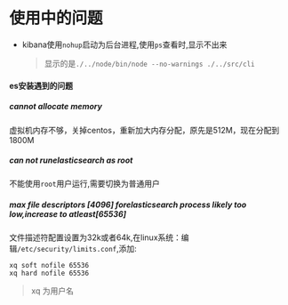 使用中的问题
===

* kibana使用`nohup`启动为后台进程,使用`ps`查看时,显示不出来
    > 显示的是`./../node/bin/node --no-warnings ./../src/cli`
    
    
#### es安装遇到的问题
##### cannot allocate memory
虚拟机内存不够，关掉centos，重新加大内存分配，原先是512M，现在分配到1800M

##### can not runelasticsearch as root
不能使用`root`用户运行,需要切换为普通用户

##### max file descriptors [4096] forelasticsearch process likely too low,increase to atleast[65536]
文件描述符配置设置为32k或者64k,在linux系统：编辑`/etc/security/limits.conf`,添加:
```aidl
xq soft nofile 65536 
xq hard nofile 65536
```
> xq 为用户名
